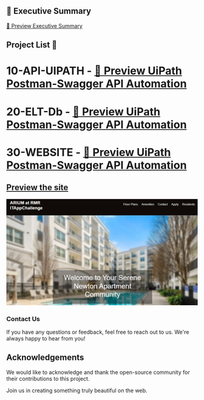 ## 📄 Executive Summary

[📄 Preview Executive Summary](https://github.com/rhorn-rm-gh/rhorn-rm-app-project/blob/main/RMR_Executive_Summary-ITAppChallenge2025_rh.pdf)

## Project List 📜
# 10-API-UIPATH - [📄 Preview UiPath Postman-Swagger API Automation](https://github.com/rhorn-rm-gh/rhorn-rm-app-project/blob/main/10-API-UIPATH/README-10.md)

# 20-ELT-Db - [📄 Preview UiPath Postman-Swagger API Automation](https://github.com/rhorn-rm-gh/rhorn-rm-app-project/blob/main/20-API-UIPATH/README-20.md)

# 30-WEBSITE - [📄 Preview UiPath Postman-Swagger API Automation](https://github.com/rhorn-rm-gh/rhorn-rm-app-project/blob/main/30-API-UIPATH)
## [Preview the site](https://rhorn-rm-gh.github.io/rhorn-rm-app-project/)
![image info](preview-rhorn-rm.jpg)

### Contact Us

If you have any questions or feedback, feel free to reach out to us. We're always happy to hear from you!

## Acknowledgements

We would like to acknowledge and thank the open-source community for their contributions to this project.

Join us in creating something truly beautiful on the web.

